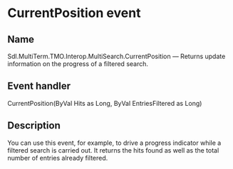 #  CurrentPosition event

## Name

Sdl.MultiTerm.TMO.Interop.MultiSearch.CurrentPosition —          Returns update information on the progress of a filtered search.

## Event handler

CurrentPosition(ByVal Hits as Long, ByVal EntriesFiltered as Long)

## Description


You can use this event, for example, to drive a progress indicator while a filtered search is carried out. It returns the hits found as well as the total number of entries already filtered.
